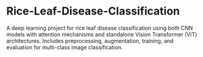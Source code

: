 # Rice-Leaf-Disease-Classification
A deep learning project for rice leaf disease classification using both CNN models with attention mechanisms and standalone Vision Transformer (ViT) architectures. Includes preprocessing, augmentation, training, and evaluation for multi-class image classification.
